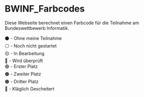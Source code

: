 # BWINF_Farbcodes

Diese Webseite berechnet einen Farbcode für die Teilnahme am Bundeswettbewerb Informatik.

⚫ - Ohne meine Teilnahme\
⚪ - Noch nicht gestartet\
🟡 - In Bearbeitung\
🔵 - Wird überprüft\
🟢 - Erster Platz\
🟠 - Zweiter Platz\
🟤 - Dritter Platz\
🔴 - Kläglich Gescheitert
